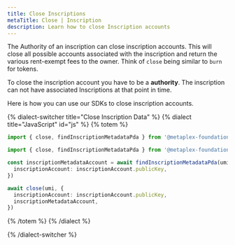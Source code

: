 ```yaml
---
title: Close Inscriptions
metaTitle: Close | Inscription
description: Learn how to close Inscription accounts
---
```


The Authority of an inscription can close inscription accounts. This will close all possible accounts associated with the inscription and return the various rent-exempt fees to the owner. Think of `close` being similar to `burn` for tokens.

To close the inscription account you have to be a **authority**. The inscription can not have associated Inscriptions at that point in time.

Here is how you can use our SDKs to close inscription accounts.

{% dialect-switcher title="Close Inscription Data" %}
{% dialect title="JavaScript" id="js" %}
{% totem %}

```ts
import { close, findInscriptionMetadataPda } from '@metaplex-foundation/mpl-inscription';

import { close, findInscriptionMetadataPda } from '@metaplex-foundation/mpl-inscription'

const inscriptionMetadataAccount = await findInscriptionMetadataPda(umi, {
  inscriptionAccount: inscriptionAccount.publicKey,
})

await close(umi, {
  inscriptionAccount: inscriptionAccount.publicKey,
  inscriptionMetadataAccount,
})
```
{% /totem %}
{% /dialect %}

{% /dialect-switcher %}
